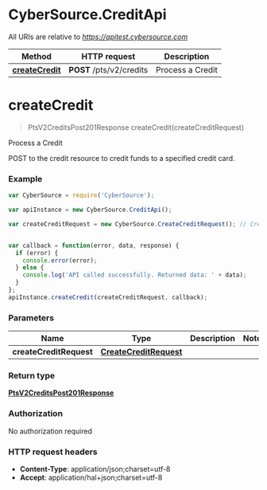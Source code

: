 # CyberSource.CreditApi

All URIs are relative to *https://apitest.cybersource.com*

Method | HTTP request | Description
------------- | ------------- | -------------
[**createCredit**](CreditApi.md#createCredit) | **POST** /pts/v2/credits | Process a Credit


<a name="createCredit"></a>
# **createCredit**
> PtsV2CreditsPost201Response createCredit(createCreditRequest)

Process a Credit

POST to the credit resource to credit funds to a specified credit card.

### Example
```javascript
var CyberSource = require('CyberSource');

var apiInstance = new CyberSource.CreditApi();

var createCreditRequest = new CyberSource.CreateCreditRequest(); // CreateCreditRequest | 


var callback = function(error, data, response) {
  if (error) {
    console.error(error);
  } else {
    console.log('API called successfully. Returned data: ' + data);
  }
};
apiInstance.createCredit(createCreditRequest, callback);
```

### Parameters

Name | Type | Description  | Notes
------------- | ------------- | ------------- | -------------
 **createCreditRequest** | [**CreateCreditRequest**](CreateCreditRequest.md)|  | 

### Return type

[**PtsV2CreditsPost201Response**](PtsV2CreditsPost201Response.md)

### Authorization

No authorization required

### HTTP request headers

 - **Content-Type**: application/json;charset=utf-8
 - **Accept**: application/hal+json;charset=utf-8


